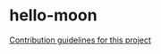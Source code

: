# hello-moon

[Contribution guidelines for this project](../../../hello-world/5th-Test/2ndTestFile)

